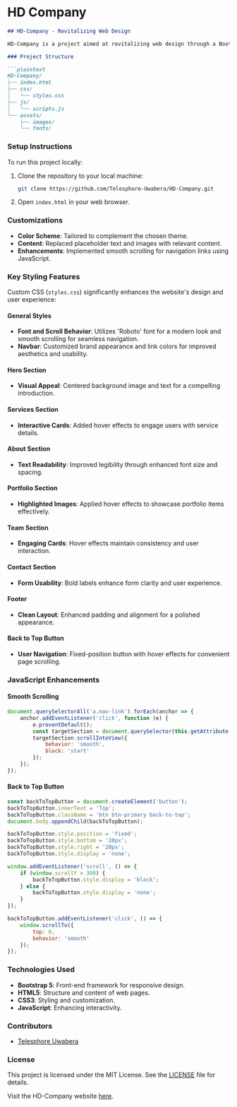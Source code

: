 # HD Company

```markdown
## HD-Company - Revitalizing Web Design

HD-Company is a project aimed at revitalizing web design through a Bootstrap 5-based recreation of a one-page website, inspired by the Braintech Technology IT Solutions HTML Template. The project focuses on refining Bootstrap 5 skills and enhancing HTML/CSS proficiency by customizing the template.

### Project Structure

```plaintext
HD-Company/
├── index.html
├── css/
│   └── styles.css
├── js/
│   └── scripts.js
└── assets/
    ├── images/
    └── fonts/
```

### Setup Instructions

To run this project locally:

1. Clone the repository to your local machine:

   ```bash
   git clone https://github.com/Telesphore-Uwabera/HD-Company.git
   ```

2. Open `index.html` in your web browser.

### Customizations

- **Color Scheme**: Tailored to complement the chosen theme.
- **Content**: Replaced placeholder text and images with relevant content.
- **Enhancements**: Implemented smooth scrolling for navigation links using JavaScript.

### Key Styling Features

Custom CSS (`styles.css`) significantly enhances the website's design and user experience:

#### General Styles

- **Font and Scroll Behavior**: Utilizes 'Roboto' font for a modern look and smooth scrolling for seamless navigation.
- **Navbar**: Customized brand appearance and link colors for improved aesthetics and usability.

#### Hero Section

- **Visual Appeal**: Centered background image and text for a compelling introduction.

#### Services Section

- **Interactive Cards**: Added hover effects to engage users with service details.

#### About Section

- **Text Readability**: Improved legibility through enhanced font size and spacing.

#### Portfolio Section

- **Highlighted Images**: Applied hover effects to showcase portfolio items effectively.

#### Team Section

- **Engaging Cards**: Hover effects maintain consistency and user interaction.

#### Contact Section

- **Form Usability**: Bold labels enhance form clarity and user experience.

#### Footer

- **Clean Layout**: Enhanced padding and alignment for a polished appearance.

#### Back to Top Button

- **User Navigation**: Fixed-position button with hover effects for convenient page scrolling.

### JavaScript Enhancements

#### Smooth Scrolling

```javascript
document.querySelectorAll('a.nav-link').forEach(anchor => {
    anchor.addEventListener('click', function (e) {
        e.preventDefault();
        const targetSection = document.querySelector(this.getAttribute('href'));
        targetSection.scrollIntoView({
            behavior: 'smooth',
            block: 'start'
        });
    });
});
```

#### Back to Top Button

```javascript
const backToTopButton = document.createElement('button');
backToTopButton.innerText = 'Top';
backToTopButton.className = 'btn btn-primary back-to-top';
document.body.appendChild(backToTopButton);

backToTopButton.style.position = 'fixed';
backToTopButton.style.bottom = '20px';
backToTopButton.style.right = '20px';
backToTopButton.style.display = 'none';

window.addEventListener('scroll', () => {
    if (window.scrollY > 300) {
        backToTopButton.style.display = 'block';
    } else {
        backToTopButton.style.display = 'none';
    }
});

backToTopButton.addEventListener('click', () => {
    window.scrollTo({
        top: 0,
        behavior: 'smooth'
    });
});
```

### Technologies Used

- **Bootstrap 5**: Front-end framework for responsive design.
- **HTML5**: Structure and content of web pages.
- **CSS3**: Styling and customization.
- **JavaScript**: Enhancing interactivity.

### Contributors

- [Telesphore Uwabera](https://github.com/Telesphore-Uwabera)

### License

This project is licensed under the MIT License. See the [LICENSE](LICENSE) file for details.

Visit the HD-Company website [here](https://telesphore-uwabera.github.io/HD-Company/).
